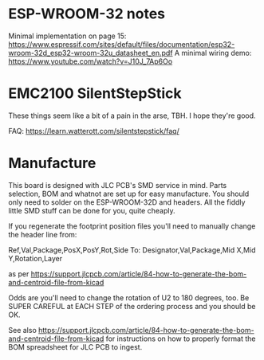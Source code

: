
# ESP-WROOM-32 notes

Minimal implementation on page 15:
https://www.espressif.com/sites/default/files/documentation/esp32-wroom-32d_esp32-wroom-32u_datasheet_en.pdf
A minimal wiring demo:
https://www.youtube.com/watch?v=J10J_7Ap6Oo

# EMC2100 SilentStepStick

These things seem like a bit of a pain in the arse, TBH. I hope they're good.

FAQ:
https://learn.watterott.com/silentstepstick/faq/


# Manufacture

This board is designed with JLC PCB's SMD service in mind. Parts selection, BOM and whatnot
are set up for easy manufacture. You should only need to solder on the ESP-WROOM-32D and headers.
All the fiddly little SMD stuff can be done for you, quite cheaply.

If you regenerate the footprint position files you'll need to manually change the header line from:

Ref,Val,Package,PosX,PosY,Rot,Side
To:
Designator,Val,Package,Mid X,Mid Y,Rotation,Layer

as per https://support.jlcpcb.com/article/84-how-to-generate-the-bom-and-centroid-file-from-kicad

Odds are you'll need to change the rotation of U2 to 180 degrees, too. Be SUPER CAREFUL at EACH STEP
of the ordering process and you should be OK.

See also https://support.jlcpcb.com/article/84-how-to-generate-the-bom-and-centroid-file-from-kicad for
instructions on how to properly format the BOM spreadsheet for JLC PCB to ingest.
